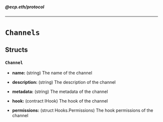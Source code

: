 ##### @ecp.eth/protocol

----

# `Channels`





## Structs

### `Channel`


- **name:** (string) The name of the channel



- **description:** (string) The description of the channel



- **metadata:** (string) The metadata of the channel



- **hook:** (contract IHook) The hook of the channel



- **permissions:** (struct Hooks.Permissions) The hook permissions of the channel










